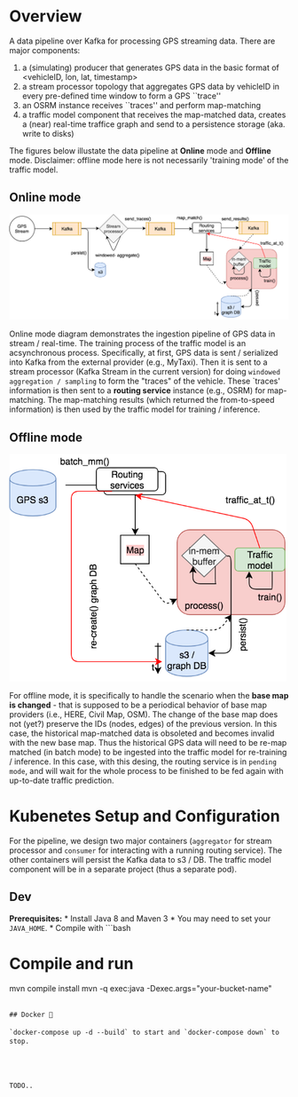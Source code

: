 # Overview
A data pipeline over Kafka for processing GPS streaming data. There are major components:
1. a (simulating) producer that generates GPS data in the basic format of <vehicleID, lon, lat, timestamp>
2. a stream processor topology that aggregates GPS data by vehicleID in every pre-defined time window to form a GPS ``trace''
3. an OSRM instance receives ``traces'' and perform map-matching
4. a traffic model component that receives the map-matched data, creates a (near) real-time traffice graph and send to a persistence storage (aka. write to disks)


The figures below illustate the data pipeline at **Online** mode and **Offline** mode. Disclaimer: offline mode here is not necessarily 'training mode' of 
the traffic model.

## Online mode
<img src="images/online_mode_dp.png"  alt = "Online mode" width="800">

Online mode diagram demonstrates the ingestion pipeline of GPS data in stream / real-time. The training process of the traffic model is an acsynchronous process. 
Specifically, at first, GPS data is sent / serialized into Kafka from the external provider (e.g., MyTaxi). Then it is sent to a stream processor (Kafka Stream 
in the current version) for doing `windowed aggregation / sampling` to form the "traces" of the vehicle. These `traces' information is then sent to a **routing 
service** instance (e.g., OSRM) for map-matching. The map-matching results (which returned the from-to-speed information) is then used by the traffic model for 
training / inference.

## Offline mode
<img src="images/offline_mode_dp.png"  alt = "Offline mode" width="500">


For offline mode, it is specifically to handle the scenario when the **base map is changed** - that is supposed to be a periodical behavior of base map providers 
(i.e., HERE, Civil Map, OSM). The change of the base map does not (yet?) preserve the IDs (nodes, edges) of the previous version. In this case, the historical 
map-matched data is obsoleted and becomes invalid with the new base map. Thus the historical GPS data will need to be re-map matched (in batch mode) to be ingested 
into the traffic model for re-training / inference. In this case, with this desing, the routing service 
is in `pending mode`, and will wait for the whole process to be finished to be fed again with up-to-date traffic prediction.


# Kubenetes Setup and Configuration

For the pipeline, we design two major containers (`aggregator` for stream processor and `consumer` for interacting with a running routing service). The other containers 
will persist the Kafka data to s3 / DB. The traffic model component will be in a separate project (thus a separate pod).


## Dev

**Prerequisites:**
    * Install Java 8 and Maven 3
    * You may need to set your `JAVA_HOME`.
    * Compile with
    ```bash
# Compile and run
mvn compile install
mvn -q exec:java -Dexec.args="your-bucket-name"
```

## Docker 🐳

`docker-compose up -d --build` to start and `docker-compose down` to stop.




TODO..